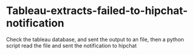 # Tableau-extracts-failed-to-hipchat-notification
Check the tableau database, and sent the output to an file, then a python script read the file and sent the notification to hipchat
